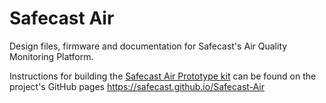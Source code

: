 # Safecast Air

Design files, firmware and documentation for Safecast's Air Quality Monitoring Platform.

Instructions for building the [Safecast Air Prototype kit](https://kithub.cc/safecast-air-quality-monitoring/) can be found on the project's GitHub pages https://safecast.github.io/Safecast-Air

